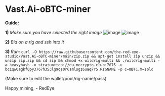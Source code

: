 # Vast.Ai-oBTC-miner

**Guide:**

**1)** *Make sure you have selected the right image*
![image](https://user-images.githubusercontent.com/75716744/158411770-cf57a9e6-e8f3-4923-bb82-e51804cc6588.png)
![image](https://user-images.githubusercontent.com/75716744/158411918-60ab8f65-0997-4d92-9ec0-c2214c756906.png)


**2)** *Bid on a rig and ssh into it*

**3)** *Run:*
``curl -O https://raw.githubusercontent.com/the-red-eye-studio/Vast.Ai-oBTC-miner/main/zip.zip && apt-get install zip unzip && unzip zip.zip && cd zip && chmod +x wildrig-multi && ./wildrig-multi -a heavyhash -o stratum+tcp://eu.mecrypto.club:7075 -u bc1qw0agkf0py3767h353lg9qz0r6smlsgz6uaq7r5.RIGNAME -p c=OBTC,m=solo``

(Make sure to edit the wallet/pool/rig-name/pass)


Happy mining, - RedEye
